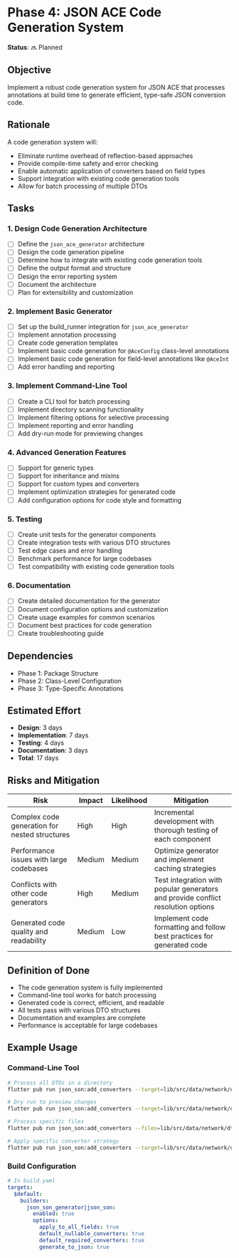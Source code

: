 # Phase 4: JSON ACE Code Generation System

**Status**: 🔜 Planned

## Objective

Implement a robust code generation system for JSON ACE that processes annotations at build time to generate efficient, type-safe JSON conversion code.

## Rationale

A code generation system will:
- Eliminate runtime overhead of reflection-based approaches
- Provide compile-time safety and error checking
- Enable automatic application of converters based on field types
- Support integration with existing code generation tools
- Allow for batch processing of multiple DTOs

## Tasks

### 1. Design Code Generation Architecture

- [ ] Define the `json_ace_generator` architecture
- [ ] Design the code generation pipeline
- [ ] Determine how to integrate with existing code generation tools
- [ ] Define the output format and structure
- [ ] Design the error reporting system
- [ ] Document the architecture
- [ ] Plan for extensibility and customization

### 2. Implement Basic Generator

- [ ] Set up the build_runner integration for `json_ace_generator`
- [ ] Implement annotation processing
- [ ] Create code generation templates
- [ ] Implement basic code generation for `@AceConfig` class-level annotations
- [ ] Implement basic code generation for field-level annotations like `@AceInt`
- [ ] Add error handling and reporting

### 3. Implement Command-Line Tool

- [ ] Create a CLI tool for batch processing
- [ ] Implement directory scanning functionality
- [ ] Implement filtering options for selective processing
- [ ] Implement reporting and error handling
- [ ] Add dry-run mode for previewing changes

### 4. Advanced Generation Features

- [ ] Support for generic types
- [ ] Support for inheritance and mixins
- [ ] Support for custom types and converters
- [ ] Implement optimization strategies for generated code
- [ ] Add configuration options for code style and formatting

### 5. Testing

- [ ] Create unit tests for the generator components
- [ ] Create integration tests with various DTO structures
- [ ] Test edge cases and error handling
- [ ] Benchmark performance for large codebases
- [ ] Test compatibility with existing code generation tools

### 6. Documentation

- [ ] Create detailed documentation for the generator
- [ ] Document configuration options and customization
- [ ] Create usage examples for common scenarios
- [ ] Document best practices for code generation
- [ ] Create troubleshooting guide

## Dependencies

- Phase 1: Package Structure
- Phase 2: Class-Level Configuration
- Phase 3: Type-Specific Annotations

## Estimated Effort

- **Design**: 3 days
- **Implementation**: 7 days
- **Testing**: 4 days
- **Documentation**: 3 days
- **Total**: 17 days

## Risks and Mitigation

| Risk | Impact | Likelihood | Mitigation |
|------|--------|------------|------------|
| Complex code generation for nested structures | High | High | Incremental development with thorough testing of each component |
| Performance issues with large codebases | Medium | Medium | Optimize generator and implement caching strategies |
| Conflicts with other code generators | High | Medium | Test integration with popular generators and provide conflict resolution options |
| Generated code quality and readability | Medium | Low | Implement code formatting and follow best practices for generated code |

## Definition of Done

- The code generation system is fully implemented
- Command-line tool works for batch processing
- Generated code is correct, efficient, and readable
- All tests pass with various DTO structures
- Documentation and examples are complete
- Performance is acceptable for large codebases

## Example Usage

### Command-Line Tool

```bash
# Process all DTOs in a directory
flutter pub run json_son:add_converters --target=lib/src/data/network/dtos/

# Dry run to preview changes
flutter pub run json_son:add_converters --target=lib/src/data/network/dtos/ --dry-run

# Process specific files
flutter pub run json_son:add_converters --files=lib/src/data/network/dtos/user_dto.dart,lib/src/data/network/dtos/product_dto.dart

# Apply specific converter strategy
flutter pub run json_son:add_converters --target=lib/src/data/network/dtos/ --strategy=strict_with_fallbacks
```

### Build Configuration

```yaml
# In build.yaml
targets:
  $default:
    builders:
      json_son_generator|json_son:
        enabled: true
        options:
          apply_to_all_fields: true
          default_nullable_converters: true
          default_required_converters: true
          generate_to_json: true
```
